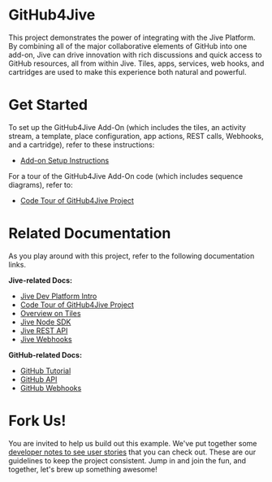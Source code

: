 # GitHub4Jive

This project demonstrates the power of integrating with the Jive Platform. By combining all
of the major collaborative elements of GitHub into one add-on, Jive can drive innovation
with rich discussions and quick access to GitHub resources, all from within Jive. Tiles, apps,
services, web hooks, and cartridges are used to make this experience both natural and
powerful.

# Get Started

To set up the GitHub4Jive Add-On (which includes the tiles, an activity stream, a template, place configuration, app actions, REST calls, Webhooks, and a cartridge), refer to these instructions:

* [Add-on Setup Instructions](GitHub4Jive-Addon/README.md)

For a tour of the GitHub4Jive Add-On code (which includes sequence diagrams), refer to:

* [Code Tour of GitHub4Jive Project](GitHub4Jive-Addon/docs/tour.md)

# Related Documentation

As you play around with this project, refer to the following documentation links.

**Jive-related Docs:**

* [Jive Dev Platform Intro](https://developer.jivesoftware.com/intro/)
* [Code Tour of GitHub4Jive Project](GitHub4Jive-Addon/docs/tour.md)
* [Overview on Tiles](https://community.jivesoftware.com/docs/DOC-124346)
* [Jive Node SDK](https://community.jivesoftware.com/docs/DOC-114053)
* [Jive REST API](https://developers.jivesoftware.com/api/v3/cloud/rest/index.html)
* [Jive Webhooks](https://developers.jivesoftware.com/api/v3/cloud/rest/WebhooksService.html)

**GitHub-related Docs:**

* [GitHub Tutorial](https://developer.github.com/guides/getting-started/)
* [GitHub API](https://developer.github.com/v3/)
* [GitHub Webhooks](https://developer.github.com/webhooks/)

# Fork Us!

You are invited to help us build out this example. We've put together some [developer notes to see user stories](https://community.jivesoftware.com/docs/DOC-126536)
that you can check out. These are our guidelines to keep the project consistent. Jump in and join the fun, and together, let's brew up something awesome!
